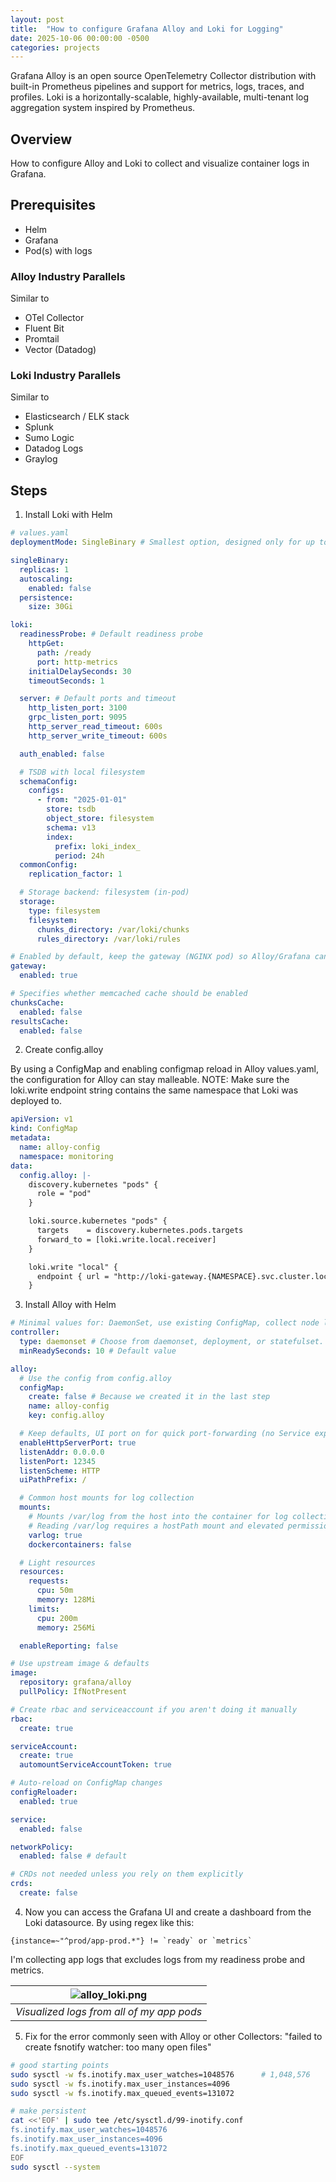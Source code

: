 ```yaml
---
layout: post
title:  "How to configure Grafana Alloy and Loki for Logging"
date: 2025-10-06 00:00:00 -0500  
categories: projects
---
```

Grafana Alloy is an open source OpenTelemetry Collector distribution with built-in Prometheus pipelines and support for metrics, logs, traces, and profiles. Loki is a horizontally-scalable, highly-available, multi-tenant log aggregation system inspired by Prometheus.<!--break-->

## Overview 
How to configure Alloy and Loki to collect and visualize container logs in Grafana.

## Prerequisites
- Helm 
- Grafana
- Pod(s) with logs

### Alloy Industry Parallels
Similar to 
- OTel Collector
- Fluent Bit
- Promtail
- Vector (Datadog)

### Loki Industry Parallels
Similar to 
- Elasticsearch / ELK stack
- Splunk
- Sumo Logic
- Datadog Logs
- Graylog

## Steps 

1. Install Loki with Helm

```yaml
# values.yaml
deploymentMode: SingleBinary # Smallest option, designed only for up to 10GB/day

singleBinary:
  replicas: 1
  autoscaling:
    enabled: false
  persistence: 
    size: 30Gi

loki:
  readinessProbe: # Default readiness probe
    httpGet:
      path: /ready
      port: http-metrics
    initialDelaySeconds: 30
    timeoutSeconds: 1

  server: # Default ports and timeout
    http_listen_port: 3100
    grpc_listen_port: 9095
    http_server_read_timeout: 600s
    http_server_write_timeout: 600s

  auth_enabled: false

  # TSDB with local filesystem
  schemaConfig:
    configs:
      - from: "2025-01-01"
        store: tsdb
        object_store: filesystem
        schema: v13
        index:
          prefix: loki_index_
          period: 24h
  commonConfig:
    replication_factor: 1

  # Storage backend: filesystem (in-pod)
  storage:
    type: filesystem
    filesystem:
      chunks_directory: /var/loki/chunks
      rules_directory: /var/loki/rules

# Enabled by default, keep the gateway (NGINX pod) so Alloy/Grafana can talk to http://loki-gateway
gateway:
  enabled: true

# Specifies whether memcached cache should be enabled
chunksCache:
  enabled: false
resultsCache:
  enabled: false
```

2. Create config.alloy 

By using a ConfigMap and enabling configmap reload in Alloy values.yaml, the configuration for Alloy can stay malleable. 
NOTE: Make sure the loki.write endpoint string contains the same namespace that Loki was deployed to. 

```yaml
apiVersion: v1
kind: ConfigMap
metadata:
  name: alloy-config
  namespace: monitoring
data:
  config.alloy: |-
    discovery.kubernetes "pods" {
      role = "pod"
    }

    loki.source.kubernetes "pods" {
      targets    = discovery.kubernetes.pods.targets
      forward_to = [loki.write.local.receiver]
    }

    loki.write "local" {
      endpoint { url = "http://loki-gateway.{NAMESPACE}.svc.cluster.local/loki/api/v1/push" }
    }
```

3. Install Alloy with Helm 

```yaml
# Minimal values for: DaemonSet, use existing ConfigMap, collect node logs, no Service.
controller:
  type: daemonset # Choose from daemonset, deployment, or statefulset. The daemonset type is best suited for collecting container log files
  minReadySeconds: 10 # Default value

alloy:
  # Use the config from config.alloy
  configMap:
    create: false # Because we created it in the last step
    name: alloy-config
    key: config.alloy 

  # Keep defaults, UI port on for quick port-forwarding (no Service exposed).
  enableHttpServerPort: true
  listenAddr: 0.0.0.0
  listenPort: 12345
  listenScheme: HTTP
  uiPathPrefix: /

  # Common host mounts for log collection
  mounts:
    # Mounts /var/log from the host into the container for log collection
    # Reading /var/log requires a hostPath mount and elevated permissions, and should not be used in high security contexts
    varlog: true
    dockercontainers: false

  # Light resources
  resources:
    requests:
      cpu: 50m
      memory: 128Mi
    limits:
      cpu: 200m
      memory: 256Mi

  enableReporting: false

# Use upstream image & defaults
image:
  repository: grafana/alloy
  pullPolicy: IfNotPresent

# Create rbac and serviceaccount if you aren't doing it manually
rbac:
  create: true

serviceAccount:
  create: true
  automountServiceAccountToken: true

# Auto-reload on ConfigMap changes
configReloader:
  enabled: true

service:
  enabled: false

networkPolicy:
  enabled: false # default

# CRDs not needed unless you rely on them explicitly
crds:
  create: false
```

4. Now you can access the Grafana UI and create a dashboard from the Loki datasource. By using regex like this:

```
{instance=~"^prod/app-prod.*"} != `ready` or `metrics`
```
I'm collecting app logs that excludes logs from my readiness probe and metrics.

| ![alloy_loki.png](/assets/alloy_loki.png) |
|:--:| 
| *Visualized logs from all of my app pods* |

5. Fix for the error commonly seen with Alloy or other Collectors: "failed to create fsnotify watcher: too many open files"

```bash
# good starting points
sudo sysctl -w fs.inotify.max_user_watches=1048576      # 1,048,576
sudo sysctl -w fs.inotify.max_user_instances=4096
sudo sysctl -w fs.inotify.max_queued_events=131072

# make persistent
cat <<'EOF' | sudo tee /etc/sysctl.d/99-inotify.conf
fs.inotify.max_user_watches=1048576
fs.inotify.max_user_instances=4096
fs.inotify.max_queued_events=131072
EOF
sudo sysctl --system
```
